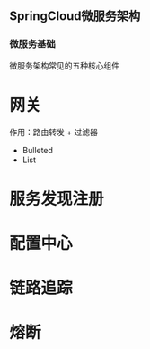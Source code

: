 ## SpringCloud微服务架构

### 微服务基础

微服务架构常⻅的五种核⼼组件

# 网关
作用：路由转发 + 过滤器
- Bulleted
- List
# 服务发现注册

# 配置中⼼
# 链路追踪

# 熔断



